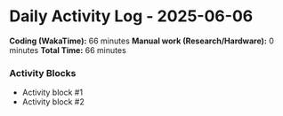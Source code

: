 # Daily Activity Log - 2025-06-06

**Coding (WakaTime):** 66 minutes
**Manual work (Research/Hardware):** 0 minutes
**Total Time:** 66 minutes

### Activity Blocks
- Activity block #1
- Activity block #2
